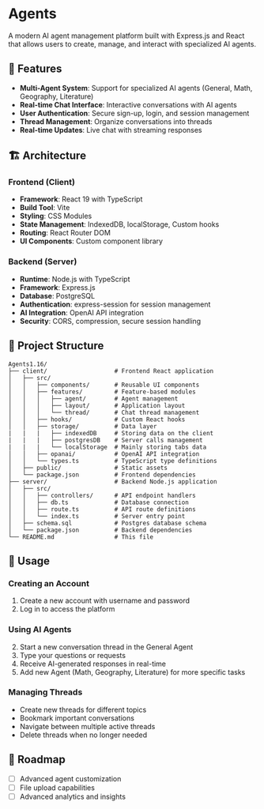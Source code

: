 # Agents

A modern AI agent management platform built with Express.js and React that allows users to create, manage, and interact with specialized AI agents.

## 🚀 Features

- **Multi-Agent System**: Support for specialized AI agents (General, Math, Geography, Literature)
- **Real-time Chat Interface**: Interactive conversations with AI agents
- **User Authentication**: Secure sign-up, login, and session management
- **Thread Management**: Organize conversations into threads
- **Real-time Updates**: Live chat with streaming responses

## 🏗️ Architecture

### Frontend (Client)
- **Framework**: React 19 with TypeScript
- **Build Tool**: Vite
- **Styling**: CSS Modules
- **State Management**: IndexedDB, localStorage, Custom hooks
- **Routing**: React Router DOM
- **UI Components**: Custom component library

### Backend (Server)
- **Runtime**: Node.js with TypeScript
- **Framework**: Express.js
- **Database**: PostgreSQL
- **Authentication**: express-session for session management
- **AI Integration**: OpenAI API integration
- **Security**: CORS, compression, secure session handling

## 📁 Project Structure

```
Agents1.16/
├── client/                   # Frontend React application
│   ├── src/
│   │   ├── components/       # Reusable UI components
│   │   ├── features/         # Feature-based modules
│   │   │   ├── agent/        # Agent management
│   │   │   ├── layout/       # Application layout
│   │   │   └── thread/       # Chat thread management
│   │   ├── hooks/            # Custom React hooks
│   │   ├── storage/          # Data layer
|   |   |   ├── indexedDB     # Storing data on the client
|   |   |   ├── postgresDB    # Server calls management
|   |   |   └── localStorage  # Mainly storing tabs data
│   │   ├── opanai/           # OpenAI API integration
│   │   └── types.ts          # TypeScript type definitions
│   ├── public/               # Static assets
│   └── package.json          # Frontend dependencies
├── server/                   # Backend Node.js application
│   ├── src/
│   │   ├── controllers/      # API endpoint handlers
│   │   ├── db.ts             # Database connection
│   │   ├── route.ts          # API route definitions
│   │   └── index.ts          # Server entry point
│   ├── schema.sql            # Postgres database schema
│   └── package.json          # Backend dependencies
└── README.md                 # This file
```

## 🎯 Usage

### Creating an Account
1. Create a new account with username and password
2. Log in to access the platform

### Using AI Agents
2. Start a new conversation thread in the General Agent
3. Type your questions or requests
4. Receive AI-generated responses in real-time
5. Add new Agent (Math, Geography, Literature) for more specific tasks

### Managing Threads
- Create new threads for different topics
- Bookmark important conversations
- Navigate between multiple active threads
- Delete threads when no longer needed

## 🔮 Roadmap

- [ ] Advanced agent customization
- [ ] File upload capabilities
- [ ] Advanced analytics and insights 